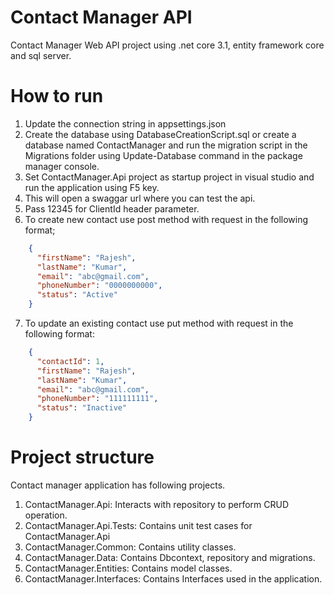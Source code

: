 # Contact Manager API
Contact Manager Web API project using .net core 3.1, entity framework core and sql server.


# How to run
1. Update the connection string in appsettings.json
2. Create the database using DatabaseCreationScript.sql or create a database named ContactManager and run the migration script in the Migrations folder using Update-Database command
   in the package manager console.
3. Set ContactManager.Api project as startup project in visual studio and run the application using F5 key.
4. This will open a swaggar url where you can test the api.
5. Pass 12345 for ClientId header parameter.
6. To create new contact use post method with request in the following format;
```json
    {
      "firstName": "Rajesh",
      "lastName": "Kumar",
      "email": "abc@gmail.com",
      "phoneNumber": "0000000000",
      "status": "Active"
    }
```
7. To update an existing contact use put method with request in the following format:
```json
    {
      "contactId": 1,	
      "firstName": "Rajesh",
      "lastName": "Kumar",
      "email": "abc@gmail.com",
      "phoneNumber": "111111111",
      "status": "Inactive"
    }
```

# Project structure
Contact manager application has following projects.
1. ContactManager.Api: Interacts with repository to perform CRUD operation.
2. ContactManager.Api.Tests: Contains unit test cases for ContactManager.Api
3. ContactManager.Common: Contains utility classes.
4. ContactManager.Data: Contains Dbcontext, repository and migrations.
5. ContactManager.Entities: Contains model classes.
6. ContactManager.Interfaces: Contains Interfaces used in the application.





